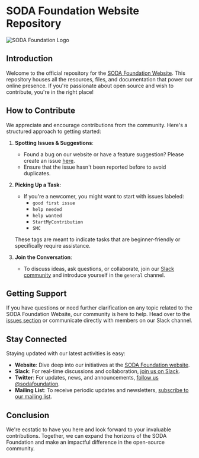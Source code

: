 # SODA Foundation Website Repository

![SODA Foundation Logo](https://sodafoundation.io/wp-content/uploads/2020/01/SODA_logo_outline_color_800x800.png)

## Introduction

Welcome to the official repository for the [SODA Foundation Website](https://sodafoundation.io/). This repository houses all the resources, files, and documentation that power our online presence. If you're passionate about open source and wish to contribute, you're in the right place!

## How to Contribute

We appreciate and encourage contributions from the community. Here's a structured approach to getting started:

1. **Spotting Issues & Suggestions**: 
   - Found a bug on our website or have a feature suggestion? Please create an issue [here](https://github.com/sodafoundation/website/issues).
   - Ensure that the issue hasn't been reported before to avoid duplicates.

2. **Picking Up a Task**: 
   - If you're a newcomer, you might want to start with issues labeled:
     - `good first issue`
     - `help needed`
     - `help wanted`
     - `StartMyContribution`
     - `SMC`
   
   These tags are meant to indicate tasks that are beginner-friendly or specifically require assistance.

3. **Join the Conversation**:
   - To discuss ideas, ask questions, or collaborate, join our [Slack community](https://sodafoundation.io/slack/) and introduce yourself in the `general` channel.

## Getting Support

If you have questions or need further clarification on any topic related to the SODA Foundation Website, our community is here to help. Head over to the [issues section](https://github.com/sodafoundation/website/issues) or communicate directly with members on our Slack channel.

## Stay Connected

Staying updated with our latest activities is easy:

- **Website**: Dive deep into our initiatives at the [SODA Foundation website](https://sodafoundation.io/).
- **Slack**: For real-time discussions and collaboration, [join us on Slack](https://sodafoundation.io/slack/).
- **Twitter**: For updates, news, and announcements, [follow us @sodafoundation](https://twitter.com/sodafoundation).
- **Mailing List**: To receive periodic updates and newsletters, [subscribe to our mailing list](https://lists.sodafoundation.io/).

## Conclusion

We're ecstatic to have you here and look forward to your invaluable contributions. Together, we can expand the horizons of the SODA Foundation and make an impactful difference in the open-source community.